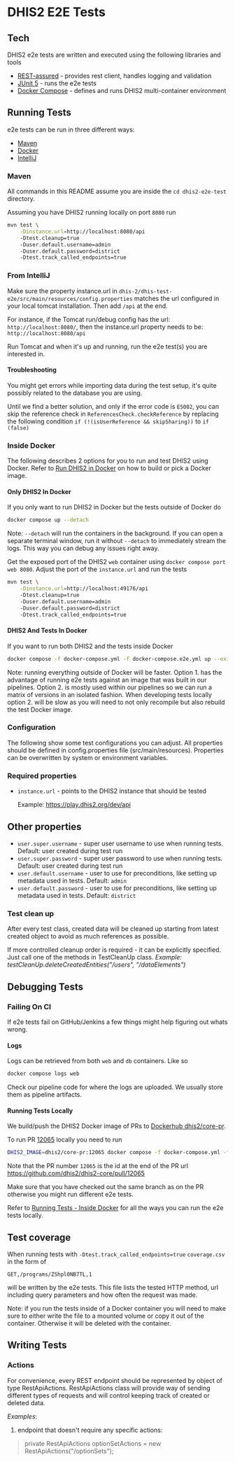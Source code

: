 # DHIS2 E2E Tests

## Tech

DHIS2 e2e tests are written and executed using the following libraries and tools

- [REST-assured](http://rest-assured.io) - provides rest client, handles logging and validation
- [JUnit 5](https://junit.org/junit5/) - runs the e2e tests
- [Docker Compose](https://docs.docker.com/compose/) - defines and runs DHIS2 multi-container
  environment

## Running Tests

e2e tests can be run in three different ways:

- [Maven](#maven)
- [Docker](#inside-docker)
- [IntelliJ](#from-intellij)

### Maven

All commands in this README assume you are inside the `cd dhis2-e2e-test` directory.

Assuming you have DHIS2 running locally on port `8080` run

```sh
mvn test \
    -Dinstance.url=http://localhost:8080/api
    -Dtest.cleanup=true
    -Duser.default.username=admin
    -Duser.default.password=district
    -Dtest.track_called_endpoints=true
```

### From IntelliJ

Make sure the property instance.url in `dhis-2/dhis-test-e2e/src/main/resources/config.properties`
matches the url configured in your local tomcat installation. Then add `/api` at the end.

For instance, if the Tomcat run/debug config has the url: `http://localhost:8080/`, then the
instance.url property needs to be: `http://localhost:8080/api`

Run Tomcat and when it's up and running, run the e2e test(s) you are interested in.

#### Troubleshooting

You might get errors while importing data during the test setup, it's quite possibly related to the
database you are using.

Until we find a better solution, and only if the error code is `E5002`, you can skip the reference
check in `ReferencesCheck.checkReference` by replacing the following
condition `if (!(isUserReference && skipSharing))` to `if (false)`

### Inside Docker

The following describes 2 options for you to run and test DHIS2 using Docker. Refer to [Run DHIS2 in
Docker](../../README.md#run-dhis2-in-docker) on how to build or pick a Docker image.

#### Only DHIS2 In Docker

If you only want to run DHIS2 in Docker but the tests outside of Docker do

```sh
docker compose up --detach
```

Note: `--detach` will run the containers in the background. If you can open a separate terminal
window, run it without `--detach` to immediately stream the logs. This way you can debug any issues
right away.

Get the exposed port of the DHIS2 `web` container using `docker compose port web 8080`. Adjust the
port of the `instance.url` and run the tests

```sh
mvn test \
    -Dinstance.url=http://localhost:49176/api
    -Dtest.cleanup=true
    -Duser.default.username=admin
    -Duser.default.password=district
    -Dtest.track_called_endpoints=true
```

#### DHIS2 And Tests In Docker

If you want to run both DHIS2 and the tests inside Docker

```sh
docker compose -f docker-compose.yml -f docker-compose.e2e.yml up --exit-code-from test
```

Note: running everything outside of Docker will be faster. Option 1. has the advantage of running
e2e tests against an image that was built in our pipelines. Option 2. is mostly used within our
pipelines so we can run a matrix of versions in an isolated fashion. When developing tests locally
option 2. will be slow as you will need to not only recompile but also rebuild the test Docker
image.

### Configuration

The following show some test configurations you can adjust. All properties should be defined in
config.properties file (src/main/resources). Properties can be overwritten by system or environment
variables.

### Required properties

  - `instance.url` - points to the DHIS2 instance that should be tested

    Example: https://play.dhis2.org/dev/api

## Other properties

  - `user.super.username` - super user username to use when running tests. Default: user created during test run
  - `user.super.password` - super user password to use when running tests. Default: user created during test run
  - `user.default.username` - user to use for preconditions, like setting up metadata used in tests. Default: `admin`
  - `user.default.password` - user to use for preconditions, like setting up metadata used in tests. Default: `district`

### Test clean up

After every test class, created data will be cleaned up starting from latest created object to avoid as much references as possible.

If more controlled cleanup order is required - it can be explicitly specified. Just call one of the methods in TestCleanUp class.
*Example: testCleanUp.deleteCreatedEntities("/users", "/dataElements")*

## Debugging Tests

### Failing On CI

If e2e tests fail on GitHub/Jenkins a few things might help figuring out whats wrong.

#### Logs

Logs can be retrieved from both `web` and `db` containers. Like so

```sh
docker compose logs web
```

Check our pipeline code for where the logs are uploaded. We usually store them as pipeline
artifacts.

#### Running Tests Locally

We build/push the DHIS2 Docker image of PRs to [Dockerhub
dhis2/core-pr](https://hub.docker.com/r/dhis2/core-pr/tags).

To run PR [12065](https://github.com/dhis2/dhis2-core/pull/12065) locally you need to run

```sh
DHIS2_IMAGE=dhis2/core-pr:12065 docker compose -f docker-compose.yml -f docker-compose.e2e.yml up --exit-code-from test
```

Note that the PR number `12065` is the id at the end of the PR url https://github.com/dhis2/dhis2-core/pull/12065

Make sure that you have checked out the same branch as on the PR otherwise you might run different
e2e tests.

Refer to [Running Tests - Inside Docker](#inside_docker) for all the ways you can run the e2e tests
locally.

## Test coverage

When running tests with `-Dtest.track_called_endpoints=true` `coverage.csv` in the form of

    GET,/programs/ZShpl0NB7TL,1

will be written by the e2e tests. This file lists the tested HTTP method, url including query parameters and
how often the request was made.

Note: if you run the tests inside of a Docker container you will need to make sure to either write
the file to a mounted volume or copy it out of the container. Otherwise it will be deleted with the
container.
 
## Writing Tests

### Actions
 
For convenience, every REST endpoint should be represented by object of type RestApiActions. RestApiActions class will provide way of sending different types of requests and will control keeping track of created or deleted data.
 
 *Examples*: 
 1) endpoint that doesn't require any specific actions:
 
 > private RestApiActions optionSetActions = new RestApiActions("/optionSets");

